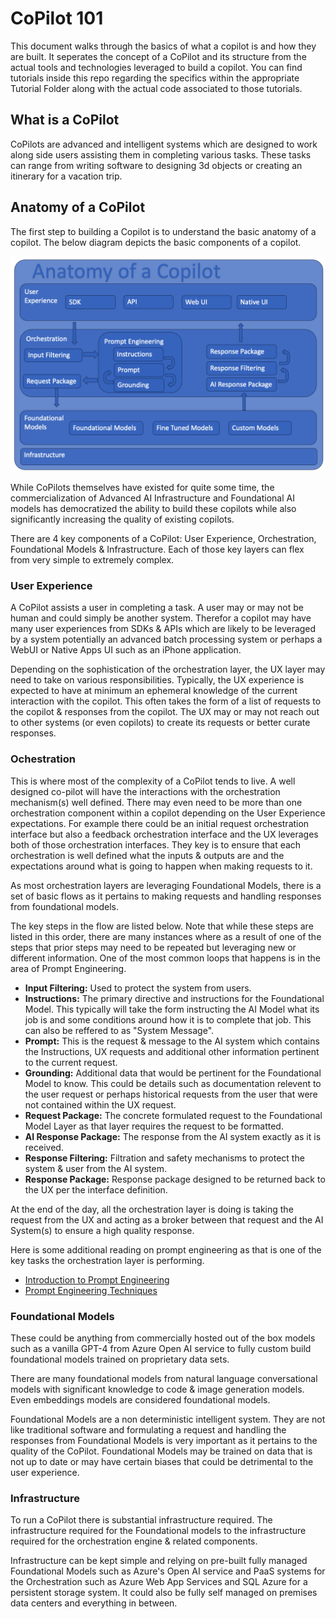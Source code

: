 # CoPilot 101

This document walks through the basics of what a copilot is and how they are built. It seperates the concept of a CoPilot and its structure from the actual tools and technologies leveraged to build a copilot. You can find tutorials inside this repo regarding the specifics within the appropriate Tutorial Folder along with the actual code associated to those tutorials.

## What is a CoPilot

CoPilots are advanced and intelligent systems which are designed to work along side users assisting them in completing various tasks. These tasks can range from writing software to designing 3d objects or creating an itinerary for a vacation trip.

## Anatomy of a CoPilot

The first step to building a Copilot is to understand the basic anatomy of a copilot. The below diagram depicts the basic components of a copilot.

![Anatomy of a CoPilot](./tutorial_images/anatomy_of_copilot.png)

While CoPilots themselves have existed for quite some time, the commercialization of Advanced AI Infrastructure and Foundational AI models has democratized the ability to build these copilots while also significantly increasing the quality of existing copilots.

There are 4 key components of a CoPilot: User Experience, Orchestration, Foundational Models & Infrastructure. Each of those key layers can flex from very simple to extremely complex.

### User Experience

A CoPilot assists a user in completing a task. A user may or may not be human and could simply be another system. Therefor a copilot may have many user experiences from SDKs & APIs which are likely to be leveraged by a system potentially an advanced batch processing system or perhaps a WebUI or Native Apps UI such as an iPhone application.

Depending on the sophistication of the orchestration layer, the UX layer may need to take on various responsibilities. Typically, the UX experience is expected to have at minimum an ephemeral knowledge of the current interaction with the copilot. This often takes the form of a list of requests to the copilot & responses from the copilot. The UX may or may not reach out to other systems (or even copilots) to create its requests or better curate responses.

### Ochestration

This is where most of the complexity of a CoPilot tends to live. A well designed co-pilot will have the interactions with the orchestration mechanism(s) well defined. There may even need to be more than one orchestration component within a copilot depending on the User Experience expectations. For example there could be an initial request orchestration interface but also a feedback orchestration interface and the UX leverages both of those orchestration interfaces. They key is to ensure that each orchestration is well defined what the inputs & outputs are and the expectations around what is going to happen when making requests to it.

As most orchestration layers are leveraging Foundational Models, there is a set of basic flows as it pertains to making requests and handling responses from foundational models.

The key steps in the flow are listed below. Note that while these steps are listed in this order, there are many instances where as a result of one of the steps that prior steps may need to be repeated but leveraging new or different information. One of the most common loops that happens is in the area of Prompt Engineering.

- <b>Input Filtering:</b> Used to protect the system from users.
- <b>Instructions:</b> The primary directive and instructions for the Foundational Model. This typically will take the form instructing the AI Model what its job is and some conditions around how it is to complete that job. This can also be reffered to as "System Message".
- <b>Prompt:</b> This is the request & message to the AI system which contains the Instructions, UX requests and additional other information pertinent to the current request.
- <b>Grounding:</b> Additional data that would be pertinent for the Foundational Model to know. This could be details such as documentation relevent to the user request or perhaps historical requests from the user that were not contained within the UX request.
- <b>Request Package:</b> The concrete formulated request to the Foundational Model Layer as that layer requires the request to be formatted.
- <b>AI Response Package:</b> The response from the AI system exactly as it is received.
- <b>Response Filtering:</b> Filtration and safety mechanisms to protect the system & user from the AI system.
- <b>Response Package:</b> Response package designed to be returned back to the UX per the interface definition.

At the end of the day, all the orchestration layer is doing is taking the request from the UX and acting as a broker between that request and the AI System(s) to ensure a high quality response.

Here is some additional reading on prompt engineering as that is one of the key tasks the orchestration layer is performing.

- [Introduction to Prompt Engineering](https://learn.microsoft.com/en-us/azure/ai-services/openai/concepts/prompt-engineering)
- [Prompt Engineering Techniques](https://learn.microsoft.com/en-us/azure/ai-services/openai/concepts/advanced-prompt-engineering?pivots=programming-language-chat-completions)

### Foundational Models

These could be anything from commercially hosted out of the box models such as a vanilla GPT-4 from Azure Open AI service to fully custom build foundational models trained on proprietary data sets.

There are many foundational models from natural language conversational models with significant knowledge to code & image generation models. Even embeddings models are considered foundational models.

Foundational Models are a non deterministic intelligent system. They are not like traditional software and formulating a request and handling the responses from Foundational Models is very important as it pertains to the quality of the CoPilot. Foundational Models may be trained on data that is not up to date or may have certain biases that could be detrimental to the user experience.

### Infrastructure

To run a CoPilot there is substantial infrastructure required. The infrastructure required for the Foundational models to the infrastructure required for the orchestration engine & related components.

Infrastructure can be kept simple and relying on pre-built fully managed Foundational Models such as Azure's Open AI service and PaaS systems for the Orchestration such as Azure Web App Services and SQL Azure for a persistent storage system. It could also be fully self managed on premises data centers and everything in between.
